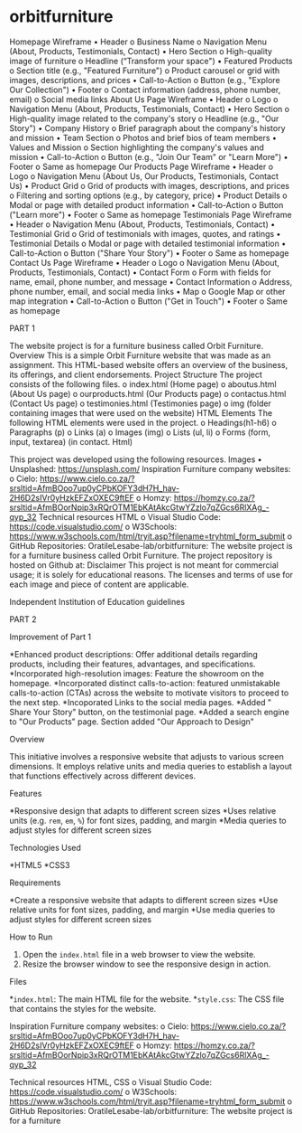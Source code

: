 # orbitfurniture

Homepage Wireframe
•	Header
o	Business Name
o	Navigation Menu (About, Products, Testimonials, Contact)
•	Hero Section
o	High-quality image of furniture
o	Headline (“Transform your space")
•	Featured Products
o	Section title (e.g., "Featured Furniture")
o	Product carousel or grid with images, descriptions, and prices
•	Call-to-Action
o	Button (e.g., "Explore Our Collection")
•	Footer
o	Contact information (address, phone number, email)
o	Social media links
About Us Page Wireframe
•	Header
o	Logo
o	Navigation Menu (About, Products, Testimonials, Contact)
•	Hero Section
o	High-quality image related to the company's story
o	Headline (e.g., "Our Story")
•	Company History
o	Brief paragraph about the company's history and mission
•	Team Section
o	Photos and brief bios of team members
•	Values and Mission
o	Section highlighting the company's values and mission
•	Call-to-Action
o	Button (e.g., "Join Our Team" or "Learn More")
•	Footer
o	Same as homepage
Our Products Page Wireframe
•	Header
o	Logo
o	Navigation Menu (About Us, Our Products, Testimonials, Contact Us)
•	Product Grid
o	Grid of products with images, descriptions, and prices
o	Filtering and sorting options (e.g., by category, price)
•	Product Details
o	Modal or page with detailed product information
•	Call-to-Action
o	Button ("Learn more")
•	Footer
o	Same as homepage
Testimonials Page Wireframe
•	Header
o	Navigation Menu (About, Products, Testimonials, Contact)
•	Testimonial Grid
o	Grid of testimonials with images, quotes, and ratings
•	Testimonial Details
o	Modal or page with detailed testimonial information
•	Call-to-Action
o	Button ("Share Your Story")
•	Footer
o	Same as homepage
Contact Us Page Wireframe
•	Header
o	Logo
o	Navigation Menu (About, Products, Testimonials, Contact)
•	Contact Form
o	Form with fields for name, email, phone number, and message
•	Contact Information
o	Address, phone number, email, and social media links
•	Map
o	Google Map or other map integration
•	Call-to-Action
o	Button ("Get in Touch")
•	Footer
o	Same as homepage


PART 1

The website project is for a furniture business called Orbit Furniture.
Overview
This is a simple Orbit Furniture website that was made as an assignment. This HTML-based website offers an overview of the business, its offerings, and client endorsements.
Project Structure
The project consists of the following files.
o	index.html (Home page)
o	aboutus.html (About Us page)
o	ourproducts.html (Our Products page)
o	contactus.html (Contact Us page)
o	testimonies.html (Testimonies page)
o	img (folder containing images that were used on the website)
HTML Elements
The following HTML elements were used in the project.
o	Headings(h1-h6)
o	Paragraphs (p)
o	Links (a)
o	Images (img)
o	Lists (ul, li)
o	Forms (form, input, textarea) (in contact. Html)

This project was developed using the following resources.
Images
•	Unsplashed: https://unsplash.com/
Inspiration
Furniture company websites:
o	Cielo: https://www.cielo.co.za/?srsltid=AfmBOoo7up0yCPbKOFY3dH7H_hav-2H6D2sIVr0yHzkEFZxOXEC9ftEF
o	Homzy: https://homzy.co.za/?srsltid=AfmBOorNpip3xRQrOTM1EbKAtAkcGtwYZzlo7qZGcs6RlXAg_-qyp_32
Technical resources
HTML
o	Visual Studio Code: https://code.visualstudio.com/ 
o	W3Schools: https://www.w3schools.com/html/tryit.asp?filename=tryhtml_form_submit 
o	GitHub Repositories: OratileLesabe-lab/orbitfurniture: The website project is for a furniture business called Orbit Furniture.
The project repository is hosted on Github at: 
Disclaimer
This project is not meant for commercial usage; it is solely for educational reasons. The licenses and terms of use for each image and piece of content are applicable.

Independent Institution of Education guidelines

PART 2

Improvement of Part 1

*Enhanced product descriptions: Offer additional details regarding products, including their features, advantages, and specifications.
*Incorporated high-resolution images: Feature the showroom on the homepage.
*Incorporated distinct calls-to-action: featured unmistakable calls-to-action (CTAs) across the website to motivate visitors to proceed to the next step.
*Incoporated Links to the social media pages.
*Added " Share Your Story" button, on the testimonial page.
*Added a search engine to "Our Products" page.
Section added "Our Approach to Design"

Overview

This initiative involves a responsive website that adjusts to various screen dimensions. It employs relative units and media queries to establish a layout that functions effectively across different devices.

Features

*Responsive design that adapts to different screen sizes
*Uses relative units (e.g. `rem`, `em`, `%`) for font sizes, padding, and margin
*Media queries to adjust styles for different screen sizes

Technologies Used

*HTML5
*CSS3

 Requirements

*Create a responsive website that adapts to different screen sizes
*Use relative units for font sizes, padding, and margin
*Use media queries to adjust styles for different screen sizes

How to Run

1. Open the `index.html` file in a web browser to view the website.
2. Resize the browser window to see the responsive design in action.

Files

*`index.html`: The main HTML file for the website.
*`style.css`: The CSS file that contains the styles for the website.

Inspiration
Furniture company websites:
o	Cielo: https://www.cielo.co.za/?srsltid=AfmBOoo7up0yCPbKOFY3dH7H_hav-2H6D2sIVr0yHzkEFZxOXEC9ftEF
o	Homzy: https://homzy.co.za/?srsltid=AfmBOorNpip3xRQrOTM1EbKAtAkcGtwYZzlo7qZGcs6RlXAg_-qyp_32

Technical resources
HTML, CSS
o	Visual Studio Code: https://code.visualstudio.com/ 
o	W3Schools: https://www.w3schools.com/html/tryit.asp?filename=tryhtml_form_submit 
o	GitHub Repositories: OratileLesabe-lab/orbitfurniture: The website project is for a furniture 
